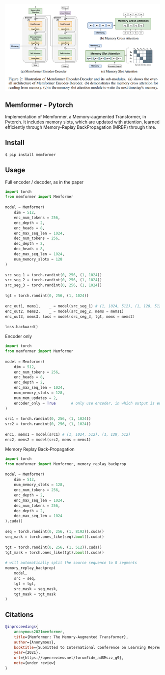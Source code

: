 <img src="./img/memformer.png" width="600px"></img>

## Memformer - Pytorch

Implementation of Memformer, a Memory-augmented Transformer, in Pytorch. It includes memory slots, which are updated with attention, learned efficiently through Memory-Replay BackPropagation (MRBP) through time.

## Install

```bash
$ pip install memformer
```

## Usage

Full encoder / decoder, as in the paper

```python
import torch
from memformer import Memformer

model = Memformer(
    dim = 512,
    enc_num_tokens = 256,
    enc_depth = 2,
    enc_heads = 8,
    enc_max_seq_len = 1024,
    dec_num_tokens = 256,
    dec_depth = 2,
    dec_heads = 8,
    dec_max_seq_len = 1024,
    num_memory_slots = 128
)

src_seg_1 = torch.randint(0, 256, (1, 1024))
src_seg_2 = torch.randint(0, 256, (1, 1024))
src_seg_3 = torch.randint(0, 256, (1, 1024))

tgt = torch.randint(0, 256, (1, 1024))

enc_out1, mems1,    _ = model(src_seg_1) # (1, 1024, 512), (1, 128, 512), _
enc_out2, mems2,    _ = model(src_seg_2, mems = mems1)
enc_out3, mems3, loss = model(src_seg_3, tgt, mems = mems2)

loss.backward()
```

Encoder only

```python
import torch
from memformer import Memformer

model = Memformer(
    dim = 512,
    enc_num_tokens = 256,
    enc_heads = 8,
    enc_depth = 2,
    enc_max_seq_len = 1024,
    num_memory_slots = 128,
    num_mem_updates = 2,
    encoder_only = True       # only use encoder, in which output is encoded output
)

src1 = torch.randint(0, 256, (1, 1024))
src2 = torch.randint(0, 256, (1, 1024))

enc1, mems1 = model(src1) # (1, 1024, 512), (1, 128, 512)
enc2, mems2 = model(src2, mems = mems1)
```

Memory Replay Back-Propagation

```python
import torch
from memformer import Memformer, memory_replay_backprop

model = Memformer(
    dim = 512,
    num_memory_slots = 128,
    enc_num_tokens = 256,
    enc_depth = 2,
    enc_max_seq_len = 1024,
    dec_num_tokens = 256,
    dec_depth = 2,
    dec_max_seq_len = 1024
).cuda()

seq = torch.randint(0, 256, (1, 8192)).cuda()
seq_mask = torch.ones_like(seq).bool().cuda()

tgt = torch.randint(0, 256, (1, 512)).cuda()
tgt_mask = torch.ones_like(tgt).bool().cuda()

# will automatically split the source sequence to 8 segments
memory_replay_backprop(
    model,
    src = seq,
    tgt = tgt,
    src_mask = seq_mask,
    tgt_mask = tgt_mask
)
```

## Citations

```bibtex
@inproceedings{
    anonymous2021memformer,
    title={Memformer: The Memory-Augmented Transformer},
    author={Anonymous},
    booktitle={Submitted to International Conference on Learning Representations},
    year={2021},
    url={https://openreview.net/forum?id=_adSMszz_g9},
    note={under review}
}
```
